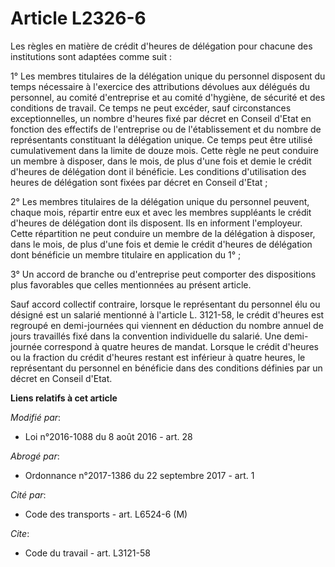 # Article L2326-6

Les règles en matière de crédit d'heures de délégation pour chacune des institutions sont adaptées comme suit : 

1° Les membres titulaires de la délégation unique du personnel disposent du temps nécessaire à l'exercice des attributions
dévolues aux délégués du personnel, au comité d'entreprise et au comité d'hygiène, de sécurité et des conditions de travail.
Ce temps ne peut excéder, sauf circonstances exceptionnelles, un nombre d'heures fixé par décret en Conseil d'Etat en
fonction des effectifs de l'entreprise ou de l'établissement et du nombre de représentants constituant la délégation unique.
Ce temps peut être utilisé cumulativement dans la limite de douze mois. Cette règle ne peut conduire un membre à disposer,
dans le mois, de plus d'une fois et demie le crédit d'heures de délégation dont il bénéficie. Les conditions d'utilisation
des heures de délégation sont fixées par décret en Conseil d'Etat ; 

2° Les membres titulaires de la délégation unique du personnel peuvent, chaque mois, répartir entre eux et avec les membres
suppléants le crédit d'heures de délégation dont ils disposent. Ils en informent l'employeur. Cette répartition ne peut
conduire un membre de la délégation à disposer, dans le mois, de plus d'une fois et demie le crédit d'heures de délégation
dont bénéficie un membre titulaire en application du 1° ; 

3° Un accord de branche ou d'entreprise peut comporter des dispositions plus favorables que celles mentionnées au présent
article. 

Sauf accord collectif contraire, lorsque le représentant du personnel élu ou désigné est un salarié mentionné à l'article L.
3121-58, le crédit d'heures est regroupé en demi-journées qui viennent en déduction du nombre annuel de jours travaillés fixé
dans la convention individuelle du salarié. Une demi-journée correspond à quatre heures de mandat. Lorsque le crédit d'heures
ou la fraction du crédit d'heures restant est inférieur à quatre heures, le représentant du personnel en bénéficie dans des
conditions définies par un décret en Conseil d'Etat.

**Liens relatifs à cet article**

_Modifié par_:

  - Loi n°2016-1088 du 8 août 2016 - art. 28

_Abrogé par_:

  - Ordonnance n°2017-1386 du 22 septembre 2017 - art. 1

_Cité par_:

  - Code des transports - art. L6524-6 (M)

_Cite_:

  - Code du travail - art. L3121-58
